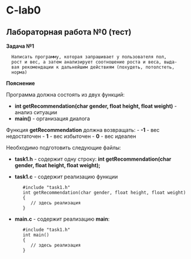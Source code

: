 # C-lab0

## Лабораторная работа №0 (тест)

**Задача №1**

```
  Написать программу, которая запрашивает у пользователя пол,
  рост и вес, а затем анализирует соотношение роста и веса, выда-
  вая рекомендации к дальнейшим действиям (похудеть, потолстеть,
  норма)
```

**Пояснение**

Программа должна состоять из двух функций:

  - **int getRecommendation(char gender, float height, float weight)** - анализ ситуации
  - **main()** - организация диалога
  
  Функция **getRecommendation** должна возвращать:
     - **-1** - вес недостаточен
     - **1** - вес избыточен
     - **0** - вес идеален
     
Необходимо подготовить следующие файлы:

 * **task1.h** - содержит одну строку: **int getRecommendation(char gender, float height, float weight);**
 * **task1.c** - содержит реализацию функции
 
   ```
      #include "task1.h"
      int getRecommendation(char gender, float height, float weight)
      {
         // здесь реализация
      }
   ```
 * **main.c** - содержит реализацию **main**:
   ```
      #include "task1.h"
      int main()
      {
         // здесь реализация
      }
   ```  
 
